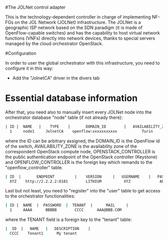 #The JOLNet control adapter

This is the technology-dependent controller in charge of implementing NF-FGs on the JOL Network (JOLNet) infrastructure. The JOLNet is a geographic ISP network based on the SDN paradigm (it is made of OpenFlow-capable switches) and has the capability to host virtual network functions (VNFs) directly into network devices, thanks to special servers managed by the cloud orchestrator OpenStack.

#Configuration

In order to user the global orchestrator with this infrastructure, you need to configure it in this way:

- Add the "JolnetCA" driver in the divers tab

# Essential database information

After that, you need also to manually insert every JOLNet node into the orchestrator database "node" table (if not already there):

```sh
| ID |  NAME   |    TYPE    |       DOMAIN_ID        |   AVAILABILITY_ZONE   |  OPENSTACK_CONTROLLER  | OPENFLOW_CONTROLLER  |
  1     node1	  JolnetCA    openflow:xxxxxxxxxxx           Turin              http://1.1.1.1:35557           XYZ 
```

where the ID can be arbitrary assigned, the DOMAIN_ID is the OpenFlow id of the switch, AVAILABILITY_ZONE is the availability zone of the correspondent OpenStack compute node, OPENSTACK_CONTROLLER is the public authentication endpoint of the OpenStack controller (Keystone) and OPENFLOW_CONTROLLER is the foreign key which remands to the "openflow_controller" table.

```sh
| ID  |       ENDPOINT         |    VERSION     |   USERNAME    |   PASSWORD   |
  XYZ    http://2.2.2.2:8181        LITHIUM          XYZ             ABC
```

Last but not least, you need to "register" into the "user" table to get access to the orchestrator functionalities:

```sh
| ID |  NAME  |  PASSWORD  |  TENANT  |      MAIL     |
  1     AAAA      BBBBB        CCCC      AAA@BBB.COM
```

where the TENANT field is a foreign key to the "tenant" table:

```sh
|  ID  |   NAME   |   DESCRIPTION    |
  CCCC    Tenant1      My tenant 
```